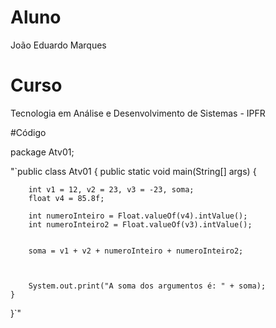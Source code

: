 # Aluno 
João Eduardo Marques


# Curso
Tecnologia em Análise e Desenvolvimento de Sistemas - IPFR


#Código

package Atv01;

"`public class Atv01 {
    public static void main(String[] args) {
        
        int v1 = 12, v2 = 23, v3 = -23, soma;
        float v4 = 85.8f;

        int numeroInteiro = Float.valueOf(v4).intValue();
        int numeroInteiro2 = Float.valueOf(v3).intValue();


        soma = v1 + v2 + numeroInteiro + numeroInteiro2;
        
        
        
        System.out.print("A soma dos argumentos é: " + soma);
    }
}`"
